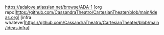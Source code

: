 https://adalove.atlassian.net/browse/ADA-1
[org repo|https://github.com/CassandraTheatro/CartesianTheater/blob/main/ideas.org]
[infra whatever|https://github.com/CassandraTheatro/CartesianTheater/blob/main/ideas.infra]